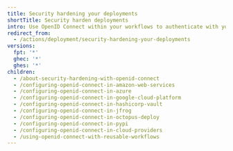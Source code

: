 ```yaml
---
title: Security hardening your deployments
shortTitle: Security harden deployments
intro: Use OpenID Connect within your workflows to authenticate with your cloud provider.
redirect_from:
  - /actions/deployment/security-hardening-your-deployments
versions:
  fpt: '*'
  ghec: '*'
  ghes: '*'
children:
  - /about-security-hardening-with-openid-connect
  - /configuring-openid-connect-in-amazon-web-services
  - /configuring-openid-connect-in-azure
  - /configuring-openid-connect-in-google-cloud-platform
  - /configuring-openid-connect-in-hashicorp-vault
  - /configuring-openid-connect-in-jfrog
  - /configuring-openid-connect-in-octopus-deploy
  - /configuring-openid-connect-in-pypi
  - /configuring-openid-connect-in-cloud-providers
  - /using-openid-connect-with-reusable-workflows
---
```



